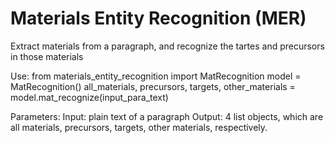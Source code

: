 # Materials Entity Recognition (MER)

Extract materials from a paragraph, and recognize the tartes and precursors in those materials  

Use:
	from materials_entity_recognition import MatRecognition
	model = MatRecognition()
	all_materials, precursors, targets, other_materials = model.mat_recognize(input_para_text)

Parameters:
	Input: plain text of a paragraph
	Output: 4 list objects, which are all materials, precursors, targets, other materials, respectively.

